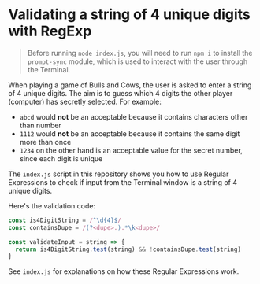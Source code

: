 # Validating a string of 4 unique digits with RegExp

> Before running `node index.js`, you will need to run `npm i`
> to install the `prompt-sync` module, which is used to interact
> with the user through the Terminal.

When playing a game of Bulls and Cows, the user is asked to enter a string of 4 unique digits. The aim is to guess which 4 digits the other player (computer) has secretly selected.
For example:

- `abcd` would **not** be an acceptable because it contains characters other than number
- `1112` would **not** be an acceptable because it contains the same digit more than once
- `1234` on the other hand is an acceptable value for the secret number, since each digit is unique

The `index.js` script in this repository shows you how to use Regular Expressions to check if input from the Terminal window is a string of 4 unique digits.

Here's the validation code:

```javascript
const is4DigitString = /^\d{4}$/
const containsDupe = /(?<dupe>.).*\k<dupe>/

const validateInput = string => {
  return is4DigitString.test(string) && !containsDupe.test(string)
}
```

See `index.js` for explanations on how these Regular Expressions work.